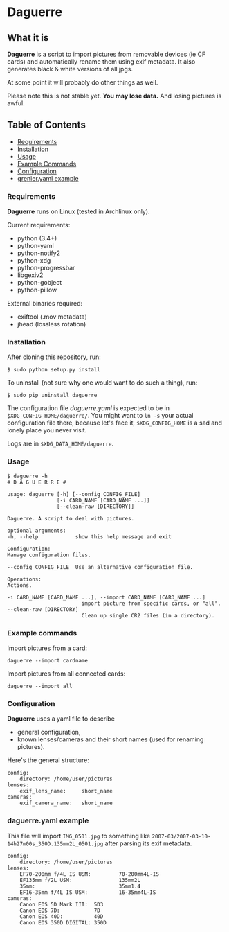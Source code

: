 # Daguerre

## What it is

**Daguerre** is a script to import pictures from removable devices (ie CF cards)
and automatically rename them using exif metadata.
It also generates black & white versions of all jpgs.

At some point it will probably do other things as well.

Please note this is not stable yet.
**You may lose data.**
And losing pictures is awful.

## Table of Contents

- [Requirements](#requirements)
- [Installation](#installation)
- [Usage](#usage)
- [Example Commands](#example-commands)
- [Configuration](#configuration)
- [grenier.yaml example](#grenieryaml-example)

### Requirements

**Daguerre** runs on Linux (tested in Archlinux only).

Current requirements:
- python (3.4+)
- python-yaml
- python-notify2
- python-xdg
- python-progressbar
- libgexiv2
- python-gobject
- python-pillow

External binaries required:
- exiftool (.mov metadata)
- jhead (lossless rotation)

### Installation


After cloning this repository, run:

    $ sudo python setup.py install

To uninstall (not sure why one would want to do such a thing), run:

    $ sudo pip uninstall daguerre

The configuration file *daguerre.yaml* is expected to be in
`$XDG_CONFIG_HOME/daguerre/`. You might want to `ln -s` your actual configuration
file there, because let's face it, `$XDG_CONFIG_HOME` is a sad and lonely place
you never visit.

Logs are in `$XDG_DATA_HOME/daguerre`.

### Usage

    $ daguerre -h
    # D A G U E R R E #

    usage: daguerre [-h] [--config CONFIG_FILE]
                    [-i CARD_NAME [CARD_NAME ...]]
                    [--clean-raw [DIRECTORY]]

    Daguerre. A script to deal with pictures.

    optional arguments:
    -h, --help            show this help message and exit

    Configuration:
    Manage configuration files.

    --config CONFIG_FILE  Use an alternative configuration file.

    Operations:
    Actions.

    -i CARD_NAME [CARD_NAME ...], --import CARD_NAME [CARD_NAME ...]
                            import picture from specific cards, or "all".
    --clean-raw [DIRECTORY]
                            Clean up single CR2 files (in a directory).


### Example commands

Import pictures from a card:

    daguerre --import cardname

Import pictures from all connected cards:

    daguerre --import all


### Configuration

**Daguerre** uses a yaml file to describe
- general configuration,
- known lenses/cameras and their short names (used for renaming pictures).


Here's the general structure:

    config:
        directory: /home/user/pictures
    lenses:
        exif_lens_name:     short_name
    cameras:
        exif_camera_name:   short_name


### daguerre.yaml example

This file will import `IMG_0501.jpg` to something like
`2007-03/2007-03-10-14h27m00s_350D.135mm2L_0501.jpg` after parsing its exif
metadata.

    config:
        directory: /home/user/pictures
    lenses:
        EF70-200mm f/4L IS USM:         70-200mm4L-IS
        EF135mm f/2L USM:               135mm2L
        35mm:                           35mm1.4
        EF16-35mm f/4L IS USM:          16-35mm4L-IS
    cameras:
        Canon EOS 5D Mark III:  5D3
        Canon EOS 7D:           7D
        Canon EOS 40D:          40D
        Canon EOS 350D DIGITAL: 350D
